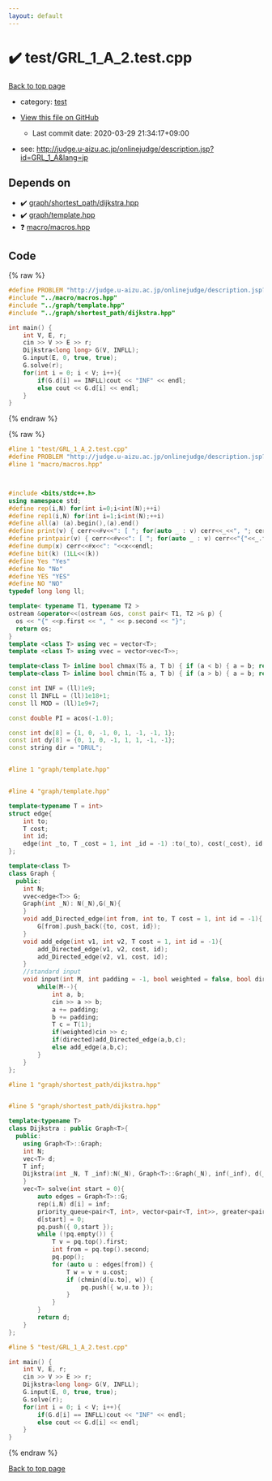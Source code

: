 ```yaml
---
layout: default
---
```


<!-- mathjax config similar to math.stackexchange -->
<script type="text/javascript" async
  src="https://cdnjs.cloudflare.com/ajax/libs/mathjax/2.7.5/MathJax.js?config=TeX-MML-AM_CHTML">
</script>
<script type="text/x-mathjax-config">
  MathJax.Hub.Config({
    TeX: { equationNumbers: { autoNumber: "AMS" }},
    tex2jax: {
      inlineMath: [ ['$','$'] ],
      processEscapes: true
    },
    "HTML-CSS": { matchFontHeight: false },
    displayAlign: "left",
    displayIndent: "2em"
  });
</script>

<script type="text/javascript" src="https://cdnjs.cloudflare.com/ajax/libs/jquery/3.4.1/jquery.min.js"></script>
<script src="https://cdn.jsdelivr.net/npm/jquery-balloon-js@1.1.2/jquery.balloon.min.js" integrity="sha256-ZEYs9VrgAeNuPvs15E39OsyOJaIkXEEt10fzxJ20+2I=" crossorigin="anonymous"></script>
<script type="text/javascript" src="../../assets/js/copy-button.js"></script>
<link rel="stylesheet" href="../../assets/css/copy-button.css" />


# :heavy_check_mark: test/GRL_1_A_2.test.cpp

<a href="../../index.html">Back to top page</a>

* category: <a href="../../index.html#098f6bcd4621d373cade4e832627b4f6">test</a>
* <a href="{{ site.github.repository_url }}/blob/master/test/GRL_1_A_2.test.cpp">View this file on GitHub</a>
    - Last commit date: 2020-03-29 21:34:17+09:00


* see: <a href="http://judge.u-aizu.ac.jp/onlinejudge/description.jsp?id=GRL_1_A&lang=jp">http://judge.u-aizu.ac.jp/onlinejudge/description.jsp?id=GRL_1_A&lang=jp</a>


## Depends on

* :heavy_check_mark: <a href="../../library/graph/shortest_path/dijkstra.hpp.html">graph/shortest_path/dijkstra.hpp</a>
* :heavy_check_mark: <a href="../../library/graph/template.hpp.html">graph/template.hpp</a>
* :question: <a href="../../library/macro/macros.hpp.html">macro/macros.hpp</a>


## Code

<a id="unbundled"></a>
{% raw %}
```cpp
#define PROBLEM "http://judge.u-aizu.ac.jp/onlinejudge/description.jsp?id=GRL_1_A&lang=jp"
#include "../macro/macros.hpp"
#include "../graph/template.hpp"
#include "../graph/shortest_path/dijkstra.hpp"

int main() {
    int V, E, r;
    cin >> V >> E >> r;
    Dijkstra<long long> G(V, INFLL);
    G.input(E, 0, true, true);
    G.solve(r);
    for(int i = 0; i < V; i++){
        if(G.d[i] == INFLL)cout << "INF" << endl;
        else cout << G.d[i] << endl;
    }
}
```
{% endraw %}

<a id="bundled"></a>
{% raw %}
```cpp
#line 1 "test/GRL_1_A_2.test.cpp"
#define PROBLEM "http://judge.u-aizu.ac.jp/onlinejudge/description.jsp?id=GRL_1_A&lang=jp"
#line 1 "macro/macros.hpp"



#include <bits/stdc++.h>
using namespace std;
#define rep(i,N) for(int i=0;i<int(N);++i)
#define rep1(i,N) for(int i=1;i<int(N);++i)
#define all(a) (a).begin(),(a).end()
#define print(v) { cerr<<#v<<": [ "; for(auto _ : v) cerr<<_<<", "; cerr<<"]"<<endl; }
#define printpair(v) { cerr<<#v<<": [ "; for(auto _ : v) cerr<<"{"<<_.first<<","<<_.second<<"}"<<", "; cerr<<"]"<<endl; }
#define dump(x) cerr<<#x<<": "<<x<<endl;
#define bit(k) (1LL<<(k))
#define Yes "Yes"
#define No "No"
#define YES "YES"
#define NO "NO"
typedef long long ll;

template< typename T1, typename T2 >
ostream &operator<<(ostream &os, const pair< T1, T2 >& p) {
  os << "{" <<p.first << ", " << p.second << "}";
  return os;
}
template <class T> using vec = vector<T>;
template <class T> using vvec = vector<vec<T>>;

template<class T> inline bool chmax(T& a, T b) { if (a < b) { a = b; return true; } return false; }
template<class T> inline bool chmin(T& a, T b) { if (a > b) { a = b; return true; } return false; }

const int INF = (ll)1e9;
const ll INFLL = (ll)1e18+1;
const ll MOD = (ll)1e9+7;

const double PI = acos(-1.0);

const int dx[8] = {1, 0, -1, 0, 1, -1, -1, 1};
const int dy[8] = {0, 1, 0, -1, 1, 1, -1, -1};
const string dir = "DRUL";


#line 1 "graph/template.hpp"


#line 4 "graph/template.hpp"

template<typename T = int>
struct edge{
    int to;
    T cost;
    int id;
    edge(int _to, T _cost = 1, int _id = -1) :to(_to), cost(_cost), id(_id) {}
};

template<class T>
class Graph {
  public:
    int N;
    vvec<edge<T>> G;
    Graph(int _N): N(_N),G(_N){
    }
    void add_Directed_edge(int from, int to, T cost = 1, int id = -1){
        G[from].push_back({to, cost, id});
    }
    void add_edge(int v1, int v2, T cost = 1, int id = -1){
        add_Directed_edge(v1, v2, cost, id);
        add_Directed_edge(v2, v1, cost, id);
    }
    //standard input
    void input(int M, int padding = -1, bool weighted = false, bool directed = false){
        while(M--){
            int a, b;
            cin >> a >> b;
            a += padding;
            b += padding;
            T c = T(1);
            if(weighted)cin >> c;
            if(directed)add_Directed_edge(a,b,c);
            else add_edge(a,b,c);
        }
    }
};

#line 1 "graph/shortest_path/dijkstra.hpp"


#line 5 "graph/shortest_path/dijkstra.hpp"

template<typename T>
class Dijkstra : public Graph<T>{
  public:
    using Graph<T>::Graph;
    int N;
    vec<T> d;
    T inf;
    Dijkstra(int _N, T _inf):N(_N), Graph<T>::Graph(_N), inf(_inf), d(_N,_inf){
    }
    vec<T> solve(int start = 0){
        auto edges = Graph<T>::G;
        rep(i,N) d[i] = inf;
        priority_queue<pair<T, int>, vector<pair<T, int>>, greater<pair<T, int>>> pq;
        d[start] = 0;
        pq.push({ 0,start });
        while (!pq.empty()) {
            T v = pq.top().first;
            int from = pq.top().second;
            pq.pop();
            for (auto u : edges[from]) {
                T w = v + u.cost;
                if (chmin(d[u.to], w)) {
                    pq.push({ w,u.to });
                }
            }
        }
        return d;
    }
};

#line 5 "test/GRL_1_A_2.test.cpp"

int main() {
    int V, E, r;
    cin >> V >> E >> r;
    Dijkstra<long long> G(V, INFLL);
    G.input(E, 0, true, true);
    G.solve(r);
    for(int i = 0; i < V; i++){
        if(G.d[i] == INFLL)cout << "INF" << endl;
        else cout << G.d[i] << endl;
    }
}

```
{% endraw %}

<a href="../../index.html">Back to top page</a>

